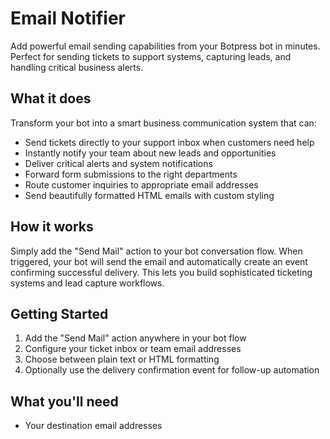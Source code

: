 # Email Notifier

Add powerful email sending capabilities from your Botpress bot in minutes. Perfect for sending tickets to support systems, capturing leads, and handling critical business alerts.

## What it does

Transform your bot into a smart business communication system that can:

- Send tickets directly to your support inbox when customers need help
- Instantly notify your team about new leads and opportunities
- Deliver critical alerts and system notifications
- Forward form submissions to the right departments
- Route customer inquiries to appropriate email addresses
- Send beautifully formatted HTML emails with custom styling

## How it works

Simply add the "Send Mail" action to your bot conversation flow. When triggered, your bot will send the email and automatically create an event confirming successful delivery. This lets you build sophisticated ticketing systems and lead capture workflows.

## Getting Started

1. Add the "Send Mail" action anywhere in your bot flow
2. Configure your ticket inbox or team email addresses
3. Choose between plain text or HTML formatting
4. Optionally use the delivery confirmation event for follow-up automation

## What you'll need

- Your destination email addresses
